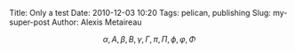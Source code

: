 Title: Only a test
Date: 2010-12-03 10:20
Tags: pelican, publishing
Slug: my-super-post
Author: Alexis Metaireau

$$ 
\alpha, A, \beta, B, \gamma, \Gamma, \pi, \Pi, \phi, \varphi, \Phi $$